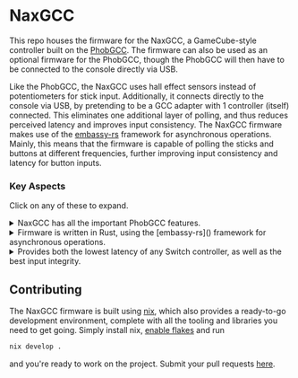# NaxGCC

This repo houses the firmware for the NaxGCC, a GameCube-style controller built on the [PhobGCC](https://github.com/PhobGCC/PhobGCC-SW). The firmware can also be used as an optional firmware for the PhobGCC, though the PhobGCC will then have to be connected to the console directly via USB.

Like the PhobGCC, the NaxGCC uses hall effect sensors instead of potentiometers for stick input. Additionally, it connects directly to the console via USB, by pretending to be a GCC adapter with 1 controller (itself) connected. This eliminates one additional layer of polling, and thus reduces perceived latency and improves input consistency. The NaxGCC firmware makes use of the [embassy-rs](https://github.com/embassy-rs/embassy) framework for asynchronous operations. Mainly, this means that the firmware is capable of polling the sticks and buttons at different frequencies, further improving input consistency and latency for button inputs.

### Key Aspects

Click on any of these to expand.

<details><summary>NaxGCC has all the important PhobGCC features.</summary>

The hardware of NaxGCC is directly forked from PhobGCC's, meaning it benefits from the same improvements over a "regular" GCC, most importantly the fact that it uses hall-effect sensors instead of potentiometers for reading your stick positions.

Furthermore, large parts of its firmware have also been taken from PhobGCC's firmware, such as the snapback filter, cardinal snapping, and notch remapping to name a few. If you're used to calibrating a PhobGCC, you will have no trouble here.

</details>

<details><summary>Firmware is written in Rust, using the [embassy-rs]() framework for asynchronous operations.</summary>

The firmware being written in Rust allows for writing much cleaner code than one would normally be used to when writing firmware in C, because Rust allows for many zero and low cost abstractions in order to enhance code readability and maintainability. Adding embassy-rs for asynchronous operations on top of that provides 2 main benefits:

1. It further improves code readability and maintainability by allowing to separate functionality on a semantic level.
2. It allows multiple tasks to be executed on the same thread, sharing their workload. Effectively, due to this, the NaxGCC can update its buttons at a ~50us (that's *micro*seconds) interval, and its sticks at a 1ms interval.

</details>

<details><summary>Provides both the lowest latency of any Switch controller, as well as the best input integrity.</summary>

</details>

## Contributing

The NaxGCC firmware is built using [nix](), which also provides a ready-to-go development environment, complete with all the tooling and libraries you need to get going. Simply install nix, [enable flakes]() and run

```bash
nix develop .
```

and you're ready to work on the project. Submit your pull requests [here](https://git.naxdy.org/NaxdyOrg/NaxGCC-FW/pulls).
